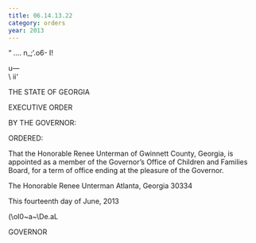 ```yaml
---
title: 06.14.13.22
category: orders
year: 2013
---
```

  
 
 

“ .... n_;‘.o6- I!

u—\
\ ii‘

THE STATE OF GEORGIA

EXECUTIVE ORDER

BY THE GOVERNOR:

ORDERED:

That the Honorable Renee Unterman of Gwinnett County, Georgia,
is appointed as a member of the Governor’s Office of Children and
Families Board, for a term of office ending at the pleasure of the
Governor.

The Honorable Renee Unterman
Atlanta, Georgia 30334

This fourteenth day of June, 2013

\(\oI0~a~\De.aL

GOVERNOR

